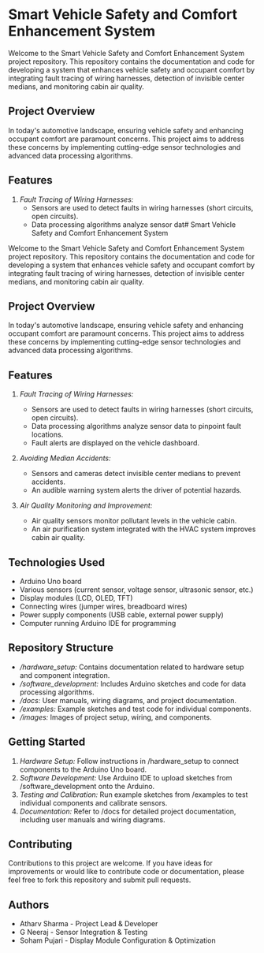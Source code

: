 # Smart Vehicle Safety and Comfort Enhancement System

Welcome to the Smart Vehicle Safety and Comfort Enhancement System project repository. This repository contains the documentation and code for developing a system that enhances vehicle safety and occupant comfort by integrating fault tracing of wiring harnesses, detection of invisible center medians, and monitoring cabin air quality.

## Project Overview
In today's automotive landscape, ensuring vehicle safety and enhancing occupant comfort are paramount concerns. This project aims to address these concerns by implementing cutting-edge sensor technologies and advanced data processing algorithms.

## Features
1. *Fault Tracing of Wiring Harnesses:*
   - Sensors are used to detect faults in wiring harnesses (short circuits, open circuits).
   - Data processing algorithms analyze sensor dat# Smart Vehicle Safety and Comfort Enhancement System

Welcome to the Smart Vehicle Safety and Comfort Enhancement System project repository. This repository contains the documentation and code for developing a system that enhances vehicle safety and occupant comfort by integrating fault tracing of wiring harnesses, detection of invisible center medians, and monitoring cabin air quality.

## Project Overview
In today's automotive landscape, ensuring vehicle safety and enhancing occupant comfort are paramount concerns. This project aims to address these concerns by implementing cutting-edge sensor technologies and advanced data processing algorithms.

## Features
1. *Fault Tracing of Wiring Harnesses:*
   - Sensors are used to detect faults in wiring harnesses (short circuits, open circuits).
   - Data processing algorithms analyze sensor data to pinpoint fault locations.
   - Fault alerts are displayed on the vehicle dashboard.

2. *Avoiding Median Accidents:*
   - Sensors and cameras detect invisible center medians to prevent accidents.
   - An audible warning system alerts the driver of potential hazards.

3. *Air Quality Monitoring and Improvement:*
   - Air quality sensors monitor pollutant levels in the vehicle cabin.
   - An air purification system integrated with the HVAC system improves cabin air quality.

## Technologies Used
- Arduino Uno board
- Various sensors (current sensor, voltage sensor, ultrasonic sensor, etc.)
- Display modules (LCD, OLED, TFT)
- Connecting wires (jumper wires, breadboard wires)
- Power supply components (USB cable, external power supply)
- Computer running Arduino IDE for programming

## Repository Structure
- */hardware_setup:* Contains documentation related to hardware setup and component integration.
- */software_development:* Includes Arduino sketches and code for data processing algorithms.
- */docs:* User manuals, wiring diagrams, and project documentation.
- */examples:* Example sketches and test code for individual components.
- */images:* Images of project setup, wiring, and components.

## Getting Started
1. *Hardware Setup:* Follow instructions in /hardware_setup to connect components to the Arduino Uno board.
2. *Software Development:* Use Arduino IDE to upload sketches from /software_development onto the Arduino.
3. *Testing and Calibration:* Run example sketches from /examples to test individual components and calibrate sensors.
4. *Documentation:* Refer to /docs for detailed project documentation, including user manuals and wiring diagrams.

## Contributing
Contributions to this project are welcome. If you have ideas for improvements or would like to contribute code or documentation, please feel free to fork this repository and submit pull requests.


## Authors
- Atharv Sharma - Project Lead & Developer
- G Neeraj - Sensor Integration & Testing
- Soham Pujari - Display Module Configuration & Optimization